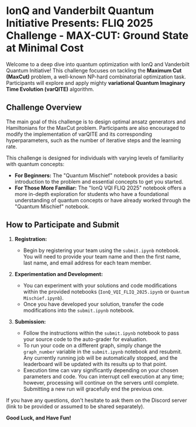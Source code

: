 # IonQ and Vanderbilt Quantum Initiative Presents: FLIQ 2025 Challenge - MAX-CUT: Ground State at Minimal Cost

Welcome to a deep dive into quantum optimization with IonQ and Vanderbilt Quantum Initiative! This challenge focuses on tackling the **Maximum Cut (MaxCut)** problem, a well-known NP-hard combinatorial optimization task. Participants will explore and apply mighty **variational Quantum Imaginary Time Evolution (varQITE)** algorithm.

## Challenge Overview

The main goal of this challenge is to design optimal ansatz generators and Hamiltonians for the MaxCut problem. Participants are also encouraged to modify the implementation of varQITE and its corresponding hyperparameters, such as the number of iterative steps and the learning rate.

This challenge is designed for individuals with varying levels of familiarity with quantum concepts:

- **For Beginners:** The "Quantum Mischief" notebook provides a basic introduction to the problem and essential concepts to get you started.
- **For Those More Familiar:** The "IonQ VQI FLIQ 2025" notebook offers a more in-depth exploration for students who have a foundational understanding of quantum concepts or have already worked through the "Quantum Mischief" notebook.

## How to Participate and Submit

1. **Registration:**
    
    - Begin by registering your team using the `submit.ipynb` notebook. You will need to provide your team name and then the first name, last name, and email address for each team member.
2. **Experimentation and Development:**
    
    - You can experiment with your solutions and code modifications within the provided notebooks (`IonQ_VQI_FLIQ_2025.ipynb` or `Quantum Mischief.ipynb`).
    - Once you have developed your solution, transfer the code modifications into the `submit.ipynb` notebook.
3. **Submission:**
    
    - Follow the instructions within the `submit.ipynb` notebook to pass your source code to the auto-grader for evaluation.
    - To run your code on a different graph, simply change the `graph_number` variable in the `submit.ipynb` notebook and resubmit. Any currently running job will be automatically stopped, and the leaderboard will be updated with its results up to that point.
    - Execution time can vary significantly depending on your chosen parameters and code. You can interrupt cell execution at any time; however, processing will continue on the servers until complete. Submitting a new run will gracefully end the previous one.


If you have any questions, don't hesitate to ask them on the Discord server (link to be provided or assumed to be shared separately).

**Good Luck, and Have Fun!**
